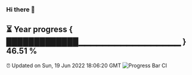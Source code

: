 ### Hi there 👋
⏳ Year progress { █████████████▁▁▁▁▁▁▁▁▁▁▁▁▁▁▁▁▁ } 46.51 %
---
⏰ Updated on Sun, 19 Jun 2022 18:06:20 GMT
![Progress Bar CI](https://github.com/Moyi321/Moyi321/workflows/Progress%20Bar%20CI/badge.svg)

